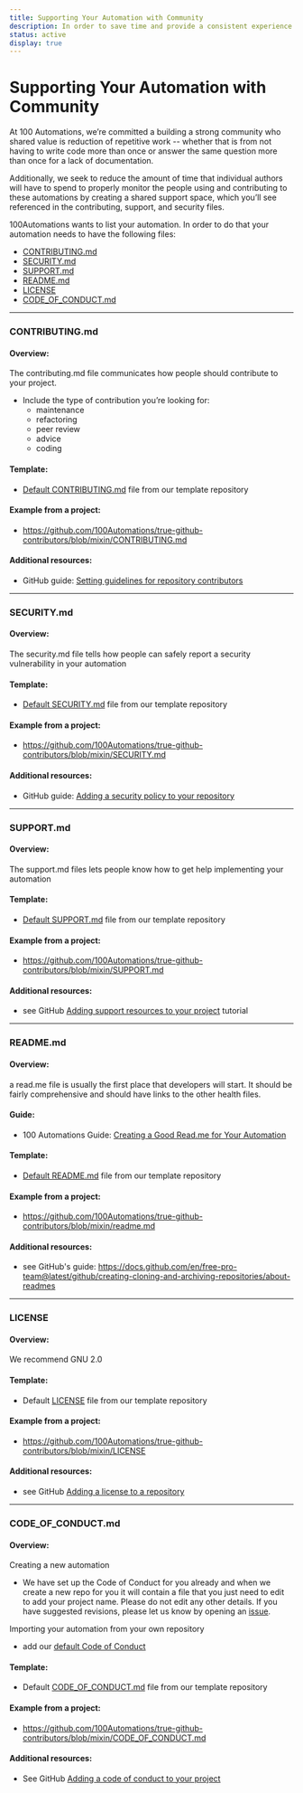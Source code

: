 ```yaml
---
title: Supporting Your Automation with Community
description: In order to save time and provide a consistent experience for creators and users we’ve created default health files for you to customize as appropriate to your project. 
status: active
display: true
---
```

# Supporting Your Automation with Community

At 100 Automations, we’re committed a building a strong community who shared value is reduction of repetitive work -- whether that is from not having to write code more than once or answer the same question more than once for a lack of documentation.

Additionally, we seek to reduce the amount of time that individual authors will have to spend to properly monitor the people using and contributing to these automations by creating a shared support space, which you’ll see referenced in the contributing, support, and security files.

100Automations wants to list your automation. In order to do that your automation needs to have the following files:

- [CONTRIBUTING.md](#contributing)
- [SECURITY.md](#security)
- [SUPPORT.md](#support)
- [README.md](#readme)
- [LICENSE](#license)
- [CODE_OF_CONDUCT.md](#codeofconduct)

---
<a name="contributing"></a>

### CONTRIBUTING.md

#### Overview:
The contributing.md file communicates how people should contribute to your project. 

   - Include the type of contribution you’re looking for:
      - maintenance
      - refactoring
      - peer review
      - advice
      - coding

#### Template:
- [Default CONTRIBUTING.md](https://github.com/100Automations/.github-automations/blob/master/CONTRIBUTING.md) file from our template repository

#### Example from a project:
- https://github.com/100Automations/true-github-contributors/blob/mixin/CONTRIBUTING.md

#### Additional resources:
   - GitHub guide: [Setting guidelines for repository contributors](https://docs.github.com/en/github/building-a-strong-community/setting-guidelines-for-repository-contributors)
 ---
<a name="security"></a>

### SECURITY.md
#### Overview:
The security.md file tells how people can safely report a security vulnerability in your automation 

#### Template:
- [Default SECURITY.md](https://github.com/100Automations/.github-automations/blob/master/SECURITY.md) file from our template repository

#### Example from a project:
- https://github.com/100Automations/true-github-contributors/blob/mixin/SECURITY.md

#### Additional resources:
   - GitHub guide: [Adding a security policy to your repository](https://docs.github.com/en/github/managing-security-vulnerabilities/adding-a-security-policy-to-your-repository)
---
<a name="support"></a>

### SUPPORT.md
#### Overview: 
The support.md files lets people know how to get help implementing your automation 

#### Template:
- [Default SUPPORT.md](https://github.com/100Automations/.github-automations/blob/master/SUPPORT.md) file from our template repository

#### Example from a project:
- https://github.com/100Automations/true-github-contributors/blob/mixin/SUPPORT.md

#### Additional resources:
- see GitHub [Adding support resources to your project](https://docs.github.com/en/github/building-a-strong-community/adding-support-resources-to-your-project) tutorial 
---
<a name="readme"></a>

### README.md
#### Overview: 
a read.me file is usually the first place that developers will start.  It should be fairly comprehensive and should have links to the other health files.

#### Guide:
- 100 Automations Guide: [Creating a Good Read.me for Your Automation](https://github.com/100Automations/Website/blob/master/_guides/creating-good-readmes-for-automations.md)

#### Template:
- [Default README.md](https://github.com/100Automations/.github-automations/blob/master/README.md) file from our template repository

#### Example from a project:
- https://github.com/100Automations/true-github-contributors/blob/mixin/readme.md

#### Additional resources:
- see GitHub's guide: https://docs.github.com/en/free-pro-team@latest/github/creating-cloning-and-archiving-repositories/about-readmes
---
<a name="licence"></a>

### LICENSE
#### Overview: 
We recommend GNU 2.0 

#### Template:
- Default [LICENSE](https://github.com/100Automations/.github/blob/master/LICENSE) file from our template repository

#### Example from a project:
- https://github.com/100Automations/true-github-contributors/blob/mixin/LICENSE

#### Additional resources:
- see GitHub [Adding a license to a repository](https://docs.github.com/en/free-pro-team@latest/github/building-a-strong-community/adding-a-license-to-a-repository)

---
<a name="codeofconduct"></a>

### CODE_OF_CONDUCT.md
#### Overview: 
Creating a new automation
 - We have set up the Code of Conduct for you already and when we create a new repo for you it will contain a file that you just need to edit to add your project name.  Please do not edit any other details.  If you have suggested revisions, please let us know by opening an [issue](https://github.com/100Automations/Website/issues/new?assignees=&labels=&template=blank-issue.md&title=).

Importing your automation from your own repository
- add our [default Code of Conduct](https://github.com/100Automations/.github/blob/master/CODE_OF_CONDUCT.md)

#### Template:
- Default [CODE_OF_CONDUCT.md](https://github.com/100Automations/.github/blob/master/CODE_OF_CONDUCT.md) file from our template repository

#### Example from a project:
- https://github.com/100Automations/true-github-contributors/blob/mixin/CODE_OF_CONDUCT.md

#### Additional resources:
- See GitHub [Adding a code of conduct to your project](https://docs.github.com/en/free-pro-team@latest/github/building-a-strong-community/adding-a-code-of-conduct-to-your-project)

